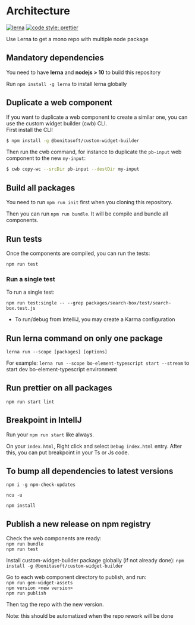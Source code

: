 # Architecture

[![lerna](https://img.shields.io/badge/maintained%20with-lerna-cc00ff.svg)](https://lerna.js.org/)
[![code style: prettier](https://img.shields.io/badge/code_style-prettier-ff69b4.svg?style=flat-square)](https://github.com/prettier/prettier)

Use Lerna to get a mono repo with multiple node package

## Mandatory dependencies

You need to have **lerna** and **nodejs > 10** to build this repository

Run `npm install -g lerna` to install lerna globally
    

## Duplicate a web component

If you want to duplicate a web component to create a similar one, you can use the custom widget builder (cwb) CLI.  
First install the CLI:
```bash
$ npm install -g @bonitasoft/custom-widget-builder
```
Then run the cwb command, for instance to duplicate the `pb-input` web component to the new `my-input`:
```bash
$ cwb copy-wc --srcDir pb-input --destDir my-input
```

## Build all packages

You need to run `npm run init` first when you cloning this repository.

Then you can run `npm run bundle`. It will be compile and bundle all components.
    
## Run tests
Once the components are compiled, you can run the tests:

    npm run test
    
### Run a single test
To run a single test:

    npm run test:single -- --grep packages/search-box/test/search-box.test.js
    
- To run/debug from IntelliJ, you may create a Karma configuration

    
## Run lerna command on only one package

    lerna run --scope [packages] [options]
    
For example: `lerna run --scope bo-element-typescript start --stream` to start dev bo-element-typescript environment
    
    
## Run prettier on all packages

    npm run start lint
    
    
## Breakpoint in IntellJ

Run your `npm run start` like always.

On your `index.html`, Right click and select `Debug index.html` entry. After this, you can put breakpoint in your Ts or Js code.


## To bump all dependencies to latest versions
`npm i -g npm-check-updates`

`ncu -u`

`npm install`

## Publish a new release on npm registry

Check the web components are ready:  
`npm run bundle`  
`npm run test`

Install custom-widget-builder package globally (if not already done):
`npm install -g @bonitasoft/custom-widget-builder`

Go to each web component directory to publish, and run:  
`npm run gen-widget-assets`  
`npm version <new version>`  
`npm run publish`  

Then tag the repo with the new version.

Note: this should be automatized when the repo rework will be done

   
